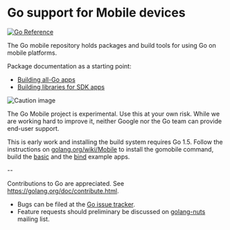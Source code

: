 # Go support for Mobile devices

[![Go Reference](https://pkg.go.dev/badge/github.com/sagernet/gomobile.svg)](https://pkg.go.dev/github.com/sagernet/gomobile)

The Go mobile repository holds packages and build tools for using Go on mobile platforms.

Package documentation as a starting point:

- [Building all-Go apps](https://github.com/sagernet/gomobile/app)
- [Building libraries for SDK apps](https://github.com/sagernet/gomobile/cmd/gobind)

![Caution image](doc/caution.png)

The Go Mobile project is experimental. Use this at your own risk.
While we are working hard to improve it, neither Google nor the Go
team can provide end-user support.

This is early work and installing the build system requires Go 1.5.
Follow the instructions on
[golang.org/wiki/Mobile](https://golang.org/wiki/Mobile)
to install the gomobile command, build the
[basic](https://github.com/sagernet/gomobile/example/basic)
and the [bind](https://github.com/sagernet/gomobile/example/bind) example apps.

--

Contributions to Go are appreciated. See https://golang.org/doc/contribute.html.

* Bugs can be filed at the [Go issue tracker](https://golang.org/issue/new?title=x/mobile:+).
* Feature requests should preliminary be discussed on
[golang-nuts](https://groups.google.com/forum/#!forum/golang-nuts)
mailing list.
